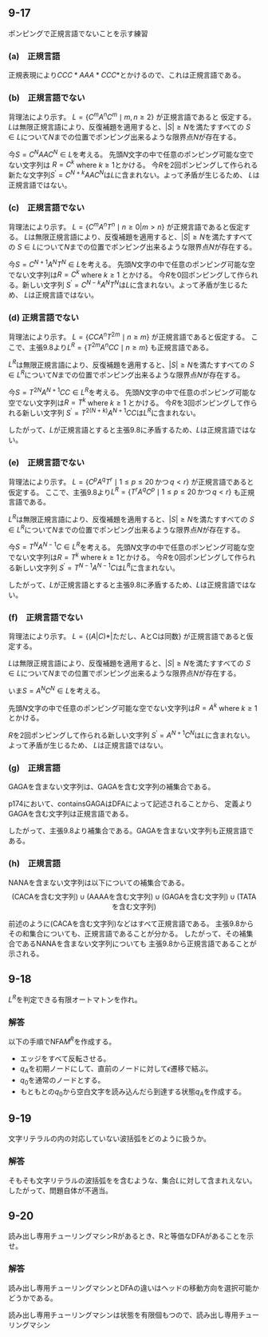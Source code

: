 ## 9-17

ポンピングで正規言語でないことを示す練習

### (a)　正規言語

正規表現により$CCC*AAA*CCC*$とかけるので、これは正規言語である。


### (b)　正規言語でない

背理法により示す。
$L = \left\{ C^m A^n C^m \mid m, n \geq 2 \right\}$ が正規言語であると
仮定する。
$L$は無限正規言語により、反復補題を適用すると、$|S| \geq N$を満たすすべての
$S \in L$について$N$までの位置でポンピング出来るような限界点$N$が存在する。

今$S = C^N AA C^N \in L$を考える。
先頭$N$文字の中で任意のポンピング可能な空でない文字列は
$R = C^k$ where $k \geq 1$とかける。
今$R$を2回ポンピングして作られる
新たな文字列$S^{'}=C^{N+k}AA C^{N}$は$L$に含まれない。よって矛盾が生じるため、
$L$は正規言語ではない。


### (c)　正規言語でない

背理法により示す。
$L = \left\{ C^m A^n T^n \mid n \geq 0 | m > n \right\}$
が正規言語であると仮定する。
$L$は無限正規言語により、反復補題を適用すると、$|S| \geq N$を満たすすべての
$S \in L$について$N$までの位置でポンピング出来るような限界点$N$が存在する。

今$S=C^{N+1}A^{N}T^{N} \in L$を考える。
先頭$N$文字の中で任意のポンピング可能な空でない文字列は$R = C^k$ where $k \geq 1$
とかける。
今$R$を0回ポンピングして作られる。新しい文字列
$S^{'}=C^{N-k}A^{N}T^{N}$は$L$に含まれない。よって矛盾が生じるため、
$L$は正規言語ではない。


### (d) 正規言語でない

背理法により示す。
$L = \left\{ CC A^n T^{2m} \mid n \geq m \right\}$
が正規言語であると仮定する。
ここで、主張9.8より$L^R =\left\{T^{2m} A^n CC \mid n \geq m \right\}$
も正規言語である。

$L^R$は無限正規言語により、反復補題を適用すると、$|S| \geq N$を満たすすべての
$S \in L^R$について$N$までの位置でポンピング出来るような限界点$N$が存在する。

今$S= T^{2N} A^{N+1}CC \in L^R$を考える。
先頭$N$文字の中で任意のポンピング可能な空でない文字列は$R = T^k$ where $k \geq 1$
とかける。
今$R$を3回ポンピングして作られる新しい文字列
$S^{'}=T^{2(N+k)}A^{N+1}CC$は$L^R$に含まれない。

したがって、$L$が正規言語とすると主張9.8に矛盾するため、$L$は正規言語ではない。


### (e)　正規言語でない

背理法により示す。
$L = \left\{ C^p A^q T^r \mid 1\leq p \leq 20 \, \text{かつ} \, q < r \right\}$
が正規言語であると仮定する。
ここで、主張9.8より$L^R = \left\{T^r A^q C^p \mid 1\leq p \leq 20 \, \text{かつ} \, q < r \right\}$
も正規言語である。

$L^R$は無限正規言語により、反復補題を適用すると、$|S| \geq N$を満たすすべての
$S \in L^R$について$N$までの位置でポンピング出来るような限界点$N$が存在する。

今$S= T^{N} A^{N-1} C \in L^R$を考える。
先頭$N$文字の中で任意のポンピング可能な空でない文字列は$R = T^k$ where $k \geq 1$とかける。
今$R$を0回ポンピングして作られる新しい文字列
$S^{'}=T^{N-1}A^{N-1}C$は$L^R$に含まれない。

したがって、$L$が正規言語とすると主張9.8に矛盾するため、$L$は正規言語ではない。


### (f)　正規言語でない
背理法により示す。
$L = \left\{(A|C)* | \text{ただし、AとCは同数}\right\}$
が正規言語であると仮定する。

$L$は無限正規言語により、反復補題を適用すると、$|S| \geq N$を満たすすべての
$S \in L$について$N$までの位置でポンピング出来るような限界点$N$が存在する。

いま$S = A^{N}C^{N} \in L$を考える。

先頭$N$文字の中で任意のポンピング可能な空でない文字列は$R = A^k$ where $k \geq 1$とかける。

$R$を2回ポンピングして作られる新しい文字列
$S^{'}=A^{N+1}C^{N}$は$L$に含まれない。
よって矛盾が生じるため、
$L$は正規言語ではない。

### (g)　正規言語

GAGAを含まない文字列は、GAGAを含む文字列の補集合である。

p174において、containsGAGAはDFAによって記述されることから、
定義よりGAGAを含む文字列は正規言語である。

したがって、主張9.8より補集合である。GAGAを含まない文字列も正規言語である。

### (h)　正規言語

NANAを含まない文字列は以下についての補集合である。
$$\text{(CACAを含む文字列)} \cup \text{(AAAAを含む文字列)} \cup \text{(GAGAを含む文字列)} \cup \text{(TATAを含む文字列)} $$

前述のように(CACAを含む文字列)などはすべて正規言語である。
主張9.8からその和集合についても、正規言語であることが分かる。
したがって、その補集合であるNANAを含まない文字列についても
主張9.8から正規言語であることが示される。

## 9-18

$L^R$を判定できる有限オートマトンを作れ。

### 解答

以下の手順でNFA$M^R$を作成する。

- エッジをすべて反転させる。
- $q_A$を初期ノードにして、直前のノードに対して$\epsilon$遷移で結ぶ。
- $q_0$を通常のノードとする。
- もともとの$q_0$から空白文字を読み込んだら到達する状態$q_A$を作成する。



## 9-19

文字リテラルの内の対応していない波括弧をどのように扱うか。


### 解答


そもそも文字リテラルの波括弧をを含むような、集合$L$に対して含まれえない。
したがって、問題自体が不適当。



## 9-20
読み出し専用チューリングマシンRがあるとき、Rと等価なDFAがあることを示せ。


### 解答

読み出し専用チューリングマシンとDFAの違いはヘッドの移動方向を選択可能かどうかである。

読み出し専用チューリングマシンは状態を有限個もつので、読み出し専用チューリングマシン
